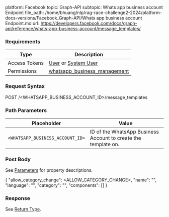 platform: Facebook
topic: Graph-API
subtopic: Whats app business account Endpoint
file_path: /home/bhuang/nlp/rag-race-challenge2-2024/platform-docs-versions/Facebook_Graph-API/Whats app business account Endpoint.md
url: https://developers.facebook.com/docs/graph-api/reference/whats-app-business-account/message_templates/

### Requirements

| Type | Description |
| --- | --- |
| Access Tokens | [User](https://developers.facebook.com/docs/whatsapp/business-management-api/get-started#user-access-tokens) or [System User](https://developers.facebook.com/docs/whatsapp/business-management-api/get-started#system-user-access-tokens) |
| Permissions | [whatsapp\_business\_management](https://developers.facebook.com/docs/permissions/reference/whatsapp_business_management) |

### Request Syntax

POST /<WHATSAPP\_BUSINESS\_ACCOUNT\_ID>/message\_templates

### Path Parameters

| Placeholder | Value |
| --- | --- |
| `<WHATSAPP_BUSINESS_ACCOUNT_ID>` | ID of the WhatsApp Business Account to create the template on. |

### Post Body

See [Parameters](#parameters-2) for property descriptions.

{
  "allow\_category\_change": <ALLOW\_CATEGORY\_CHANGE>,
  "name": "<NAME>",
  "language": "<LANGUAGE>",
  "category": "<CATEGORY>",
  "components": \[<COMPONENTS>\]
}

### Response

See [Return Type](#return-type).